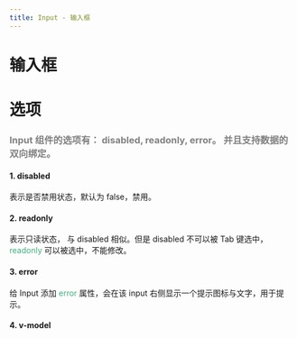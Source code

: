 ```yaml
---
title: Input - 输入框
---
```

# 输入框

<ClientOnly>
  <input-demo1></input-demo1>
</ClientOnly>

# 选项

### <font color="gray">Input 组件的选项有： disabled, readonly, error。 并且支持数据的双向绑定。</font>

#### 1. disabled
表示是否禁用状态，默认为 false，禁用。
#### 2. readonly
表示只读状态， 与 disabled 相似。但是 disabled 不可以被 Tab 键选中，<font color="#3eaf7c">readonly</font> 可以被选中，不能修改。
#### 3. error
给 Input 添加 <font color="#3eaf7c">error</font> 属性，会在该 input 右侧显示一个提示图标与文字，用于提示。
#### 4. v-model
<ClientOnly>
  <input-demo2></input-demo2>
</ClientOnly>
